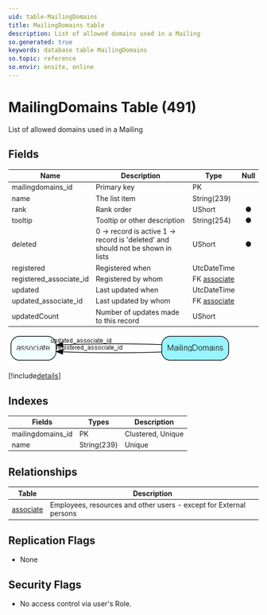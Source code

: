 ```yaml
---
uid: table-MailingDomains
title: MailingDomains table
description: List of allowed domains used in a Mailing
so.generated: true
keywords: database table MailingDomains
so.topic: reference
so.envir: onsite, online
---
```


# MailingDomains Table (491)

List of allowed domains used in a Mailing

## Fields

| Name | Description | Type | Null |
|------|-------------|------|:----:|
|mailingdomains\_id|Primary key|PK| |
|name|The list item|String(239)| |
|rank|Rank order|UShort|&#x25CF;|
|tooltip|Tooltip or other description|String(254)|&#x25CF;|
|deleted|0 -&gt; record is active 1 -&gt; record is &apos;deleted&apos; and should not be shown in lists|UShort|&#x25CF;|
|registered|Registered when|UtcDateTime| |
|registered\_associate\_id|Registered by whom|FK [associate](associate.md)| |
|updated|Last updated when|UtcDateTime| |
|updated\_associate\_id|Last updated by whom|FK [associate](associate.md)| |
|updatedCount|Number of updates made to this record|UShort| |


![MailingDomains table relationship diagram](./media/MailingDomains.png)

[!include[details](./includes/mailingdomains.md)]

## Indexes

| Fields | Types | Description |
|--------|-------|-------------|
|mailingdomains\_id |PK |Clustered, Unique |
|name |String(239) |Unique |

## Relationships

| Table|  Description |
|------|-------------|
|[associate](associate.md)  |Employees, resources and other users - except for External persons |


## Replication Flags

* None

## Security Flags

* No access control via user's Role.

